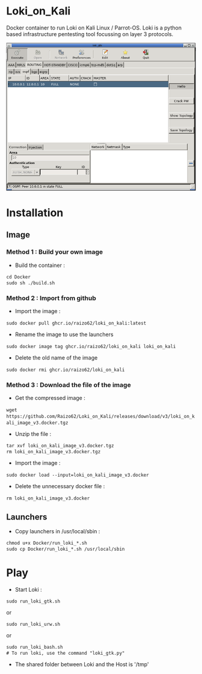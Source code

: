 # Loki_on_Kali
Docker container to run Loki on Kali Linux / Parrot-OS. Loki is a python based infrastructure pentesting tool focussing on layer 3 protocols.

![Gui of loki](./screenshots/Loki_gui_2023-03-12.png)

# Installation

## Image

### Method 1 : Build your own image

* Build the container :

```
cd Docker
sudo sh ./build.sh
```

### Method 2 : Import from github

* Import the image :

`sudo docker pull ghcr.io/raizo62/loki_on_kali:latest`

* Rename the image to use the launchers

`sudo docker image tag ghcr.io/raizo62/loki_on_kali loki_on_kali`

* Delete the old name of the image

`sudo docker rmi ghcr.io/raizo62/loki_on_kali`

### Method 3 : Download the file of the image

* Get the compressed image :

`wget https://github.com/Raizo62/Loki_on_Kali/releases/download/v3/loki_on_kali_image_v3.docker.tgz`

* Unzip the file :

```
tar xvf loki_on_kali_image_v3.docker.tgz
rm loki_on_kali_image_v3.docker.tgz
```

* Import the image :

`sudo docker load --input=loki_on_kali_image_v3.docker`

* Delete the unnecessary docker file :

`rm loki_on_kali_image_v3.docker`

## Launchers

* Copy launchers in /usr/local/sbin :

```
chmod u+x Docker/run_loki_*.sh
sudo cp Docker/run_loki_*.sh /usr/local/sbin
```

# Play

* Start Loki :

```
sudo run_loki_gtk.sh
```
or
```
sudo run_loki_urw.sh
```
or
```
sudo run_loki_bash.sh
# To run loki, use the command "loki_gtk.py"
```

* The shared folder between Loki and the Host is '/tmp'

